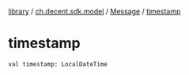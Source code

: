 [library](../../index.md) / [ch.decent.sdk.model](../index.md) / [Message](index.md) / [timestamp](./timestamp.md)

# timestamp

`val timestamp: LocalDateTime`